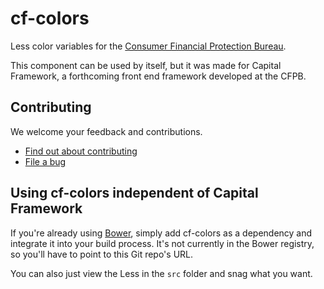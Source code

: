 # cf-colors

Less color variables for the [Consumer Financial Protection Bureau](http://cfpb.github.io/).

This component can be used by itself, but it was made for Capital Framework,
a forthcoming front end framework developed at the CFPB.


## Contributing

We welcome your feedback and contributions.

- [Find out about contributing](/cfpb/cf-colors/blob/master/CONTRIBUTING.md)
- [File a bug](/cfpb/cf-colors/issues/new?body=%23%23%20URL%0D%0D%0D%23%23%20Actual%20Behavior%0D%0D%0D%23%23%20Expected%20Behavior%0D%0D%0D%23%23%20Steps%20to%20Reproduce%0D%0D%0D%23%23%20Screenshot&labels=bug)


## Using cf-colors independent of Capital Framework

If you're already using [Bower](http://bower.io/), simply add cf-colors as a dependency
and integrate it into your build process.
It's not currently in the Bower registry, so you'll have to point to this Git repo's URL.

You can also just view the Less in the `src` folder and snag what you want.
